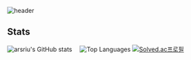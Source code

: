 ![header](https://capsule-render.vercel.app/api?type=transparent&color=gradient&height=300&section=header&text=Ryu%20Hanseong)


## Stats

![arsriu's GitHub stats](https://github-readme-stats.vercel.app/api?username=arsriu&count_private=true&theme=transparent&show_icons=true)  ![Top Languages](https://github-readme-stats.vercel.app/api/top-langs/?username=arsriu&layout=compact&theme=transparent)
[![Solved.ac프로필](http://mazassumnida.wtf/api/v1/generate_badge?boj=harry130)](https://solved.ac/harry130)


<!--
**arsriu/arsriu** is a ✨ _special_ ✨ repository because its `README.md` (this file) appears on your GitHub profile.

Here are some ideas to get you started:

- 🔭 I’m currently working on ...
- 🌱 I’m currently learning ...
- 👯 I’m looking to collaborate on ...
- 🤔 I’m looking for help with ...
- 💬 Ask me about ...
- 📫 How to reach me: ...
- 😄 Pronouns: ...
- ⚡ Fun fact: ...
-->
